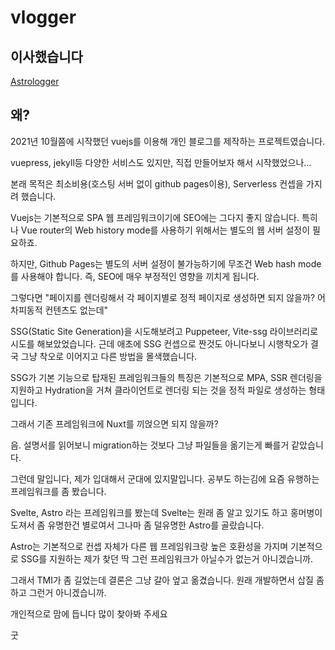 # vlogger

## 이사했습니다

[Astrologger](https://github.com/LDobac/astrologger)

## 왜?

2021년 10월쯤에 시작했던 vuejs를 이용해 개인 블로그를 제작하는 프로젝트였습니다.

vuepress, jekyll등 다양한 서비스도 있지만, 직접 만들어보자 해서 시작했었으나...

본래 목적은 최소비용(호스팅 서버 없이 github pages이용), Serverless 컨셉을 가지려 했습니다.

Vuejs는 기본적으로 SPA 웹 프레임워크이기에 SEO에는 그다지 좋지 않습니다.
특히나 Vue router의 Web history mode를 사용하기 위해서는 별도의 웹 서버 설정이 필요하죠.

하지만, Github Pages는 별도의 서버 설정이 불가능하기에 무조건 Web hash mode를 사용해야 합니다.
즉, SEO에 매우 부정적인 영향을 끼치게 됩니다.

그렇다면 "페이지를 렌더링해서 각 페이지별로 정적 페이지로 생성하면 되지 않을까?
어차피동적 컨텐츠도 없는데"

SSG(Static Site Generation)을 시도해보려고 Puppeteer, Vite-ssg 라이브러리로 시도를 해보았었습니다.
근데 애초에 SSG 컨셉으로 짠것도 아니다보니 시행착오가 결국 그냥 착오로 이어지고 다른 방법을 몰색했습니다.

SSG가 기본 기능으로 탑재된 프레임워크들의 특징은 기본적으로 MPA, SSR 렌더링을 지원하고
Hydration을 거쳐 클라이언트로 렌더링 되는 것을 정적 파일로 생성하는 형태입니다.

그래서 기존 프레임워크에 Nuxt를 끼얹으면 되지 않을까?

음. 설명서를 읽어보니 migration하는 것보다 그냥 파일들을 옮기는게 빠를거 같았습니다.

그런데 말입니다, 제가 입대해서 군대에 있지말입니다. 공부도 하는김에
요즘 유행하는 프레임워크를 좀 봤습니다.

Svelte, Astro 라는 프레임워크를 봤는데 Svelte는 원래 좀 알고 있기도 하고
홍머병이 도져서 좀 유명한건 별로여서 그나마 좀 덜유명한 Astro를 골랐습니다.

Astro는 기본적으로 컨셉 자체가 다른 웹 프레임워크랑 높은 호환성을 가지며
기본적으로 SSG를 지원하는 제가 찾던 딱 그런 프레임워크가 아닐수가 없는거 아니겠습니까.

그래서 TMI가 좀 길었는데 결론은 그냥 갈아 엎고 옮겼습니다.
원래 개발하면서 삽질 좀 하고 그런거 아니겠습니까.

개인적으로 맘에 듭니다
많이 찾아봐 주세요

굿
